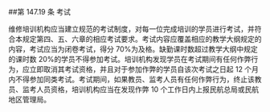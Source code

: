 ##第 147.19 条 考试 

维修培训机构应当建立规范的考试制度，对每一位完成培训的学员进行考试，并符合本规定第四、五、六章的相应考试要求。考试内容应覆盖相应的教学大纲规定的内容，考试应当为闭卷考试，得分 70%为及格。缺勤课时数超过教学大纲中规定的课时数 20%的学员不得参加考试。培训机构发现学员在考试期间有任何作弊行为，应立即取消其考试资格，并且对于参加作弊的学员自该次考试之日起  12 个月内不得参加同类考试。考试期间，如果教员、监考人员有任何作弊行为，终止该教员、监考人员资格，培训机构应当在发现作弊 10 个工作日内上报民航总局或民航地区管理局。

